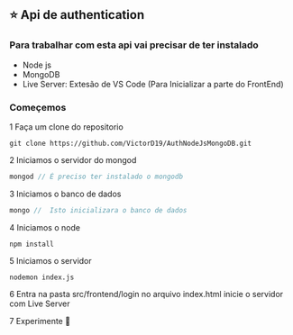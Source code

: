 ##  :star: Api de authentication
### Para trabalhar com esta api vai precisar de ter instalado
* Node js
* MongoDB
* Live Server: Extesão de VS Code (Para Inicializar a parte do FrontEnd)

### Começemos
1 Faça um clone do repositorio
~~~
git clone https://github.com/VictorD19/AuthNodeJsMongoDB.git
~~~
2 Iniciamos o servidor do mongod 
~~~ javascript
mongod // É preciso ter instalado o mongodb
~~~
3 Iniciamos o banco de dados
~~~javascript
mongo //  Isto inicializara o banco de dados
~~~
4 Iniciamos o node
~~~
npm install
~~~
5 Iniciamos o servidor
~~~
nodemon index.js
~~~
6 Entra na pasta src/frontend/login no arquivo index.html inicie o servidor com Live Server

7 Experimente :star_struck:

